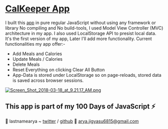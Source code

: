 # [CalKeeper App](https://lastnamearya.github.io/CalKeeper-App/)

I built this [app](https://lastnamearya.github.io/CalKeeper-App/) in pure regular JavaScript without using any framework or library No compiling and No build-tools, I used Model View Controller (MVC) architecture in my app. I also used LocalStorage API to presist local data. It's the first version of my app, Later I'll add 
more functionality. Current functionalities my app offer:- 

- Add Meals and Calories
- Update Meals / Calories
- Delete Meals
- Reset Everything on clicking Clear All Button
- App-Data is stored under LocalStorage so on page-reloads, stored data is saved across browser sessions.


[![Screen_Shot_2018-03-18_at_9.21.17_AM.png](https://user-images.githubusercontent.com/6664187/38759860-8c3210e0-3f95-11e8-83d6-07a30cb6e821.jpg)](https://lastnamearya.github.io/CalKeeper-App/)


## This app is part of my 100 Days of JavaScript :zap:


:tada: lastnamearya ~ [twitter](https://twitter.com/lastnamearya) / [github](https://github.com/lastnamearya)
:email: arya.jigyasu6815@gmail.com
